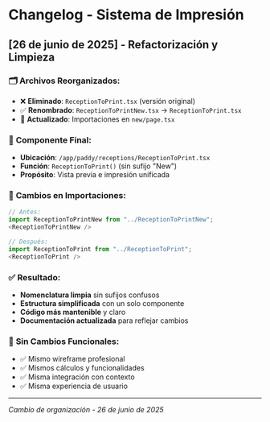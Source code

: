 # Changelog - Sistema de Impresión

## [26 de junio de 2025] - Refactorización y Limpieza

### 🗂️ **Archivos Reorganizados:**
- ❌ **Eliminado**: `ReceptionToPrint.tsx` (versión original)
- ✅ **Renombrado**: `ReceptionToPrintNew.tsx` → `ReceptionToPrint.tsx`
- 🔄 **Actualizado**: Importaciones en `new/page.tsx`

### 🎯 **Componente Final:**
- **Ubicación**: `/app/paddy/receptions/ReceptionToPrint.tsx`
- **Función**: `ReceptionToPrint()` (sin sufijo "New")
- **Propósito**: Vista previa e impresión unificada

### 📝 **Cambios en Importaciones:**
```typescript
// Antes:
import ReceptionToPrintNew from "../ReceptionToPrintNew";
<ReceptionToPrintNew />

// Después:
import ReceptionToPrint from "../ReceptionToPrint";
<ReceptionToPrint />
```

### ✅ **Resultado:**
- **Nomenclatura limpia** sin sufijos confusos
- **Estructura simplificada** con un solo componente
- **Código más mantenible** y claro
- **Documentación actualizada** para reflejar cambios

### 🎨 **Sin Cambios Funcionales:**
- ✅ Mismo wireframe profesional
- ✅ Mismos cálculos y funcionalidades  
- ✅ Misma integración con contexto
- ✅ Misma experiencia de usuario

---

*Cambio de organización - 26 de junio de 2025*
